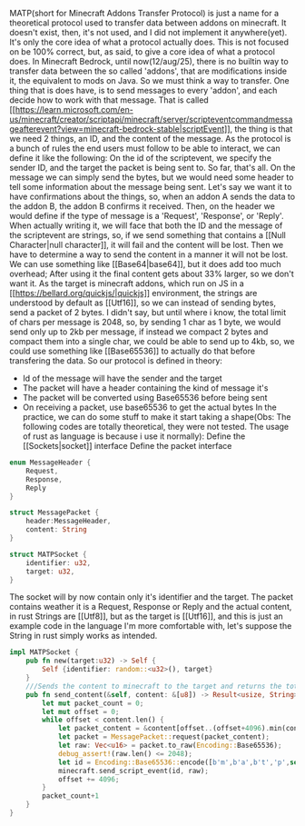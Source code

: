  MATP(short for Minecraft Addons Transfer Protocol) is just a name for a theoretical protocol used to transfer data between addons on minecraft.
It doesn't exist, then, it's not used, and I did not implement it anywhere(yet). It's only the core idea of what a protocol actually does. This is not focused on be 100% correct, but, as said, to give a core idea of what a protocol does.
In Minecraft Bedrock, until now(12/aug/25), there is no builtin way to transfer data between the so called 'addons', that are modifications inside it, the equivalent to mods on Java. So we must think a way to transfer. One thing that is does have, is to send messages to every 'addon', and each decide how to work with that message. That is called [[https://learn.microsoft.com/en-us/minecraft/creator/scriptapi/minecraft/server/scripteventcommandmessageafterevent?view=minecraft-bedrock-stable|scriptEvent]], the thing is that we need 2 things, an ID, and the content  of the message.
As the protocol is a bunch of rules the end users must follow to be able to interact, we can define it like the following:
On the id of the scriptevent, we specify the sender ID, and the target the packet is being sent to. So far, that's all.
On the message we can simply send the bytes, but we would need some header to tell some information about the message being sent. Let's say we want it to have confirmations about the things, so, when an addon A sends the data to the addon B, the addon B confirms it received. Then, on the header we would define if the type of message is a 'Request', 'Response', or 'Reply'.
When actually writing it, we will face that both the ID and the message of the scriptevent are strings, so, if we send something that contains a [[Null Character|null character]], it will fail and the content will be lost. Then we have to determine a way to send the content in a manner it will not be lost. We can use something like [[Base64|base64]], but it does add too much overhead; After using it the final content gets about 33% larger, so we don't want it. As the target is minecraft addons, which run on JS in a [[https://bellard.org/quickjs/|quickjs]] environment, the strings are understood by default as [[Utf16]], so we can instead of sending bytes, send a packet of 2 bytes. I didn't say, but until where i know, the total limit of chars per message is 2048, so, by sending 1 char as 1 byte, we would send only up to 2kb per message, if instead we compact 2 bytes and compact them into a single char, we could be able to send up to 4kb, so, we could use something like [[Base65536]] to actually do that before transfering the data.
So our protocol is defined in theory:
* Id of the message will have the sender and the target
* The packet will have a header containing the kind of message it's
* The packet will be converted using Base65536 before being sent
* On receiving a packet, use base65536 to get the actual bytes
In the practice, we can do some stuff to make it start taking a shape(Obs: The following codes are totally theoretical, they were not tested. The usage of rust as language is because i use it normally):
	Define the [[Sockets|socket]] interface
	Define the packet interface
	
```rust
enum MessageHeader {
	Request,
	Response,
	Reply
}

struct MessagePacket {
	header:MessageHeader,
	content: String
}

struct MATPSocket {
	identifier: u32,
	target: u32,
}
```
The socket will by now contain only it's identifier and the target. The packet contains weather it is a Request,  Response or Reply and the actual content, in rust Strings are [[Utf8]], but as the target is [[Utf16]], and this is just an example code in the language I'm more comfortable with, let's suppose the String in rust simply works as intended.
```rust
impl MATPSocket {
	pub fn new(target:u32) -> Self {
		Self {identifier: random::<u32>(), target}
	}
	///Sends the content to minecraft to the target and returns the total amount of packets sent
	pub fn send_content(&self, content: &[u8]) -> Result<usize, String> {
		let mut packet_count = 0;
		let mut offset = 0;
		while offset < content.len() {
			let packet_content = &content[offset..(offset+4096).min(content.len())];
			let packet = MessagePacket::request(packet_content);
			let raw: Vec<u16> = packet.to_raw(Encoding::Base65536);
			debug_assert!(raw.len() <= 2048);
			let id = Encoding::Base65536::encode([b'm',b'a',b't','p',self.identifier, self.target]);
			minecraft.send_script_event(id, raw);
			offset += 4096;
		}
		packet_count+1
	}
}